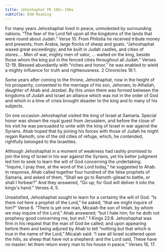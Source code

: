 ```yaml
---
title: Jehoshaphat PK 192c-196a
subtitle: EGW Reading
---
```


For many years Jehoshaphat lived in peace, unmolested by surrounding nations. “The fear of the Lord fell upon all the kingdoms of the lands that were round about Judah.” Verse 10. From Philistia he received tribute money and presents; from Arabia, large flocks of sheep and goats. “Jehoshaphat waxed great exceedingly; and he built in Judah castles, and cities of stores.... Men of war, mighty men of valor, ... waited on the king, beside those whom the king put in the fenced cities throughout all Judah.” Verses 12-19. Blessed abundantly with “riches and honor,” he was enabled to wield a mighty influence for truth and righteousness. 2 Chronicles 18:1.

Some years after coming to the throne, Jehoshaphat, now in the height of his prosperity, consented to the marriage of his son, Jehoram, to Athaliah, daughter of Ahab and Jezebel. By this union there was formed between the kingdoms of Judah and Israel an alliance which was not in the order of God and which in a time of crisis brought disaster to the king and to many of his subjects.

On one occasion Jehoshaphat visited the king of Israel at Samaria. Special honor was shown the royal guest from Jerusalem, and before the close of his visit he was persuaded to unite with the king of Israel in war against the Syrians. Ahab hoped that by joining his forces with those of Judah he might regain Ramoth, one of the old cities of refuge, which, he contended, rightfully belonged to the Israelites.

Although Jehoshaphat in a moment of weakness had rashly promised to join the king of Israel in his war against the Syrians, yet his better judgment led him to seek to learn the will of God concerning the undertaking. “Inquire, I pray thee, at the word of the Lord today,” he suggested to Ahab. In response, Ahab called together four hundred of the false prophets of Samaria, and asked of them, “Shall we go to Ramoth-gilead to battle, or shall I forbear?” And they answered, “Go up; for God will deliver it into the kings's hand.” Verses 4, 5.

Unsatisfied, Jehoshaphat sought to learn for a certainty the will of God. “Is there not here a prophet of the Lord,” he asked, “that we might inquire of him?” Verse 6. “There is yet one man, Micaiah the son of Imlah, by whom we may inquire of the Lord,” Ahab answered; “but I hate him; for he doth not prophesy good concerning me, but evil.” 1 Kings 22:8. Jehoshaphat was firm in his request that the man of God be called; and upon appearing before them and being adjured by Ahab to tell “nothing but that which is true in the name of the Lord,” Micaiah said: “I saw all Israel scattered upon the hills, as sheep that have not a shepherd: and the Lord said, These have no master: let them return every man to his house in peace.” Verses 16, 17.